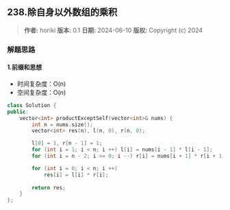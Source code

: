 ## 238.除自身以外数组的乘积

> **作者:** horiki
> **版本:** 0.1
> **日期:** 2024-06-10
> **版权:** Copyright (c) 2024

### 解题思路
#### 1.前缀和思想

- 时间复杂度：O(n)
- 空间复杂度：O(n)

```C++
class Solution {
public:
    vector<int> productExceptSelf(vector<int>& nums) {
        int n = nums.size();
        vector<int> res(n), l(n, 0), r(n, 0);

        l[0] = 1, r[n - 1] = 1;
        for (int i = 1; i < n; i ++) l[i] = nums[i - 1] * l[i - 1];
        for (int i = n - 2; i >= 0; i --) r[i] = nums[i + 1] * r[i + 1];

        for (int i = 0; i < n; i ++)
            res[i] = l[i] * r[i];
        
        return res;
    }
};
```